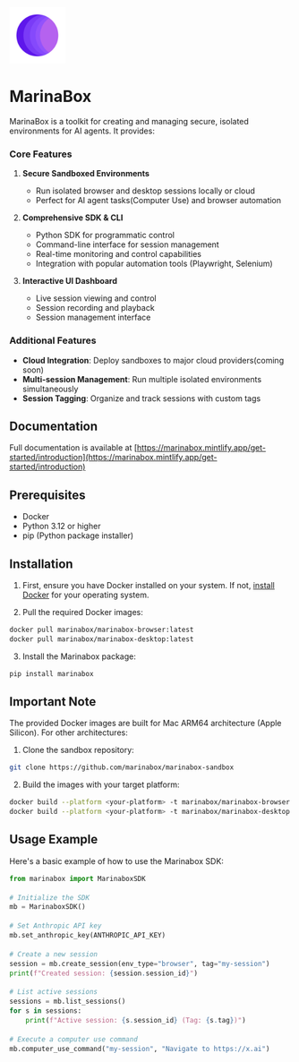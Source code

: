 <img src="frontend/public/logo.svg" alt="MarinaBox Logo" width="100" height="100" />

# MarinaBox

MarinaBox is a toolkit for creating and managing secure, isolated environments for AI agents. It provides:

### Core Features

1. **Secure Sandboxed Environments**
   - Run isolated browser and desktop sessions locally or cloud
   - Perfect for AI agent tasks(Computer Use) and browser automation

2. **Comprehensive SDK & CLI**
   - Python SDK for programmatic control
   - Command-line interface for session management
   - Real-time monitoring and control capabilities
   - Integration with popular automation tools (Playwright, Selenium)

3. **Interactive UI Dashboard**
   - Live session viewing and control
   - Session recording and playback
   - Session management interface

### Additional Features

- **Cloud Integration**: Deploy sandboxes to major cloud providers(coming soon)
- **Multi-session Management**: Run multiple isolated environments simultaneously
- **Session Tagging**: Organize and track sessions with custom tags

## Documentation

Full documentation is available at [https://marinabox.mintlify.app/get-started/introduction](https://marinabox.mintlify.app/get-started/introduction)

## Prerequisites

- Docker
- Python 3.12 or higher
- pip (Python package installer)

## Installation

1. First, ensure you have Docker installed on your system. If not, [install Docker](https://docs.docker.com/get-docker/) for your operating system.

2. Pull the required Docker images:
```bash
docker pull marinabox/marinabox-browser:latest
docker pull marinabox/marinabox-desktop:latest
```

3. Install the Marinabox package:
```bash
pip install marinabox
```

## Important Note

The provided Docker images are built for Mac ARM64 architecture (Apple Silicon). For other architectures:

1. Clone the sandbox repository:
```bash
git clone https://github.com/marinabox/marinabox-sandbox
```

2. Build the images with your target platform:
```bash
docker build --platform <your-platform> -t marinabox/marinabox-browser .
docker build --platform <your-platform> -t marinabox/marinabox-desktop .
```


## Usage Example

Here's a basic example of how to use the Marinabox SDK:

```python
from marinabox import MarinaboxSDK

# Initialize the SDK
mb = MarinaboxSDK()

# Set Anthropic API key
mb.set_anthropic_key(ANTHROPIC_API_KEY)

# Create a new session
session = mb.create_session(env_type="browser", tag="my-session")
print(f"Created session: {session.session_id}")

# List active sessions
sessions = mb.list_sessions()
for s in sessions:
    print(f"Active session: {s.session_id} (Tag: {s.tag})")

# Execute a computer use command
mb.computer_use_command("my-session", "Navigate to https://x.ai")
